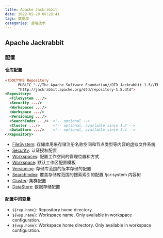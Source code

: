 ```yaml
---
title: Apache Jackrabbit
date: 2022-05-20 00:28:41
tags: 数据库
categories: 后端技术
---
```


## Apache Jackrabbit

### 配置

#### 仓库配置

```xml
<!DOCTYPE Repository
	  PUBLIC "-//The Apache Software Foundation//DTD Jackrabbit 1.5//EN"
	  "http://jackrabbit.apache.org/dtd/repository-1.5.dtd">
<Repository>
  <FileSystem .../>
  <Security .../>
  <Workspaces .../>
  <Workspace .../>
  <Versioning .../>
  <SearchIndex .../>  <!-- optional -->
  <Cluster .../>	  <!-- optional, available since 1.2 -->
  <DataStore .../>	  <!-- optional, available since 1.4 -->
</Repository>
```

- [FileSystem](https://jackrabbit.apache.org/jcr/jackrabbit-configuration.html#file-system-configuration): 存储库用来存储注册名称空间和节点类型等内容的虚拟文件系统
- [Security](https://jackrabbit.apache.org/jcr/jackrabbit-configuration.html#security-configuration): 认证授权配置
- [Workspaces](https://jackrabbit.apache.org/jcr/jackrabbit-configuration.html#workspace-configuration): 配置工作空间的管理位置和方式
- [Workspace](https://jackrabbit.apache.org/jcr/jackrabbit-configuration.html#workspace-configuration): 默认工作区配置模板
- [Versioning](https://jackrabbit.apache.org/jcr/jackrabbit-configuration.html#versioning-configuration): 存储库范围的版本存储的配置
- [SearchIndex](https://jackrabbit.apache.org/jcr/jackrabbit-configuration.html#search-configuration): 覆盖存储库范围的搜索索引的配置 /jcr:system 内容树
- [Cluster](https://jackrabbit.apache.org/jcr/jackrabbit-configuration.html#cluster-configuration): 集群配置
- [DataStore](https://jackrabbit.apache.org/jcr/jackrabbit-configuration.html#data-store-configuration): 数据存储配置



#### 配置中的变量

- `${rep.home}`: Repository home directory.
- `${wsp.name}`: Workspace name. Only available in workspace configuration.
- `${wsp.home}`: Workspace home directory. Only available in workspace configuration.
